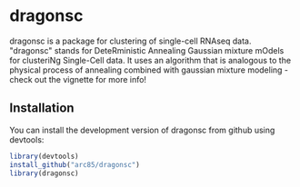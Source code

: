 # dragonsc

dragonsc is a package for clustering of single-cell RNAseq data. "dragonsc" stands for DeteRministic Annealing Gaussian mixture mOdels for clusteriNg Single-Cell data. It uses an algorithm that is analogous to the physical process of annealing combined with gaussian mixture modeling - check out the vignette for more info!

## Installation

You can install the development version of dragonsc from github using devtools:

``` r
library(devtools)
install_github("arc85/dragonsc")
library(dragonsc)
```
